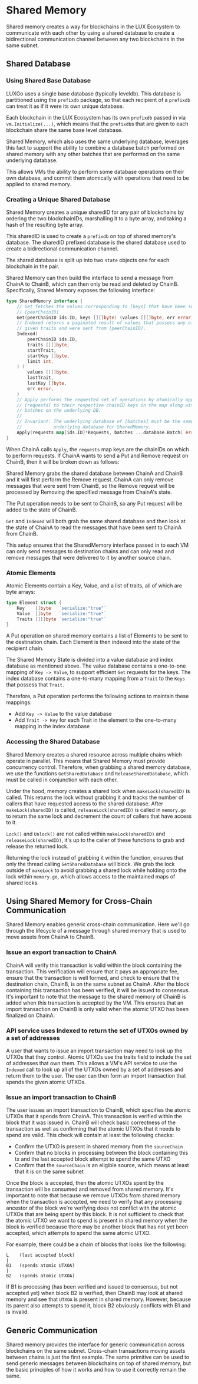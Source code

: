 # Shared Memory

Shared memory creates a way for blockchains in the LUX Ecosystem to communicate with each other by using a shared database to create a bidirectional communication channel between any two blockchains in the same subnet.

## Shared Database

### Using Shared Base Database

LUXGo uses a single base database (typically leveldb). This database is partitioned using the `prefixdb` package, so that each recipient of a `prefixdb` can treat it as if it were its own unique database.

Each blockchain in the LUX Ecosystem has its own `prefixdb` passed in via `vm.Initialize(...)`, which means that the `prefixdb`s that are given to each blockchain share the same base level database.

Shared Memory, which also uses the same underlying database, leverages this fact to support the ability to combine a database batch performed on shared memory with any other batches that are performed on the same underlying database.

This allows VMs the ability to perform some database operations on their own database, and commit them atomically with operations that need to be applied to shared memory.

### Creating a Unique Shared Database

Shared Memory creates a unique sharedID for any pair of blockchains by ordering the two blockchainIDs, marshalling it to a byte array, and taking a hash of the resulting byte array.

This sharedID is used to create a `prefixdb` on top of shared memory's database. The sharedID prefixed database is the shared database used to create a bidirectional communication channel.

The shared database is split up into two `state` objects one for each blockchain in the pair.

Shared Memory can then build the interface to send a message from ChainA to ChainB, which can then only be read and deleted by ChainB. Specifically, Shared Memory exposes the following interface:

```go
type SharedMemory interface {
    // Get fetches the values corresponding to [keys] that have been sent from
    // [peerChainID]
    Get(peerChainID ids.ID, keys [][]byte) (values [][]byte, err error)
    // Indexed returns a paginated result of values that possess any of the
    // given traits and were sent from [peerChainID].
    Indexed(
        peerChainID ids.ID,
        traits [][]byte,
        startTrait,
        startKey []byte,
        limit int,
    ) (
        values [][]byte,
        lastTrait,
        lastKey []byte,
        err error,
    )
    // Apply performs the requested set of operations by atomically applying
    // [requests] to their respective chainID keys in the map along with the
    // batches on the underlying DB.
    //
    // Invariant: The underlying database of [batches] must be the same as the
    //            underlying database for SharedMemory.
    Apply(requests map[ids.ID]*Requests, batches ...database.Batch) error
}
```

When ChainA calls `Apply`, the `requests` map keys are the chainIDs on which to perform requests. If ChainA wants to send a Put and Remove request on ChainB, then it will be broken down as follows:

Shared Memory grabs the shared database between ChainA and ChainB and it will first perform the Remove request. ChainA can only remove messages that were sent from ChainB, so the Remove request will be processed by Removing the specified message from ChainA's state.

The Put operation needs to be sent to ChainB, so any Put request will be added to the state of ChainB.

`Get` and `Indexed` will both grab the same shared database and then look at the state of ChainA to read the messages that have been sent to ChainA from ChainB.

This setup ensures that the SharedMemory interface passed in to each VM can only send messages to destination chains and can only read and remove messages that were delivered to it by another source chain.

### Atomic Elements

Atomic Elements contain a Key, Value, and a list of traits, all of which are byte arrays:

```go
type Element struct {
    Key    []byte   `serialize:"true"`
    Value  []byte   `serialize:"true"`
    Traits [][]byte `serialize:"true"`
}
```

A Put operation on shared memory contains a list of Elements to be sent to the destination chain. Each Element is then indexed into the state of the recipient chain.

The Shared Memory State is divided into a value database and index database as mentioned above. The value database contains a one-to-one mapping of `Key -> Value`, to support efficient `Get` requests for the keys. The index database contains a one-to-many mapping from a `Trait` to the `Keys` that possess that `Trait`.

Therefore, a Put operation performs the following actions to maintain these mappings:

- Add `Key -> Value` to the value database
- Add `Trait -> Key` for each Trait in the element to the one-to-many mapping in the index database

### Accessing the Shared Database

Shared Memory creates a shared resource across multiple chains which operate in parallel. This means that Shared Memory must provide concurrency control. Therefore, when grabbing a shared memory database, we use the functions `GetSharedDatabase` and `ReleaseSharedDatabase`, which must be called in conjunction with each other.

Under the hood, memory creates a shared lock when `makeLock(sharedID)` is called. This returns the lock without grabbing it and tracks the number of callers that have requested access to the shared database. After `makeLock(sharedID)` is called, `releaseLock(sharedID)` is called in `memory.go` to return the same lock and decrement the count of callers that have access to it.

`Lock()` and `Unlock()` are not called within `makeLock(sharedID)` and `releaseLock(sharedID)`, it's up to the caller of these functions to grab and release the returned lock.

Returning the lock instead of grabbing it within the function, ensures that only the thread calling `GetSharedDatabase` will block. We grab the lock outside of `makeLock` to avoid grabbing a shared lock while holding onto the lock within `memory.go`, which allows access to the maintained maps of shared locks.

## Using Shared Memory for Cross-Chain Communication

Shared Memory enables generic cross-chain communication. Here we'll go through the lifecycle of a message through shared memory that is used to move assets from ChainA to ChainB.

### Issue an export transaction to ChainA

ChainA will verify this transaction is valid within the block containing the transaction. This verification will ensure that it pays an appropriate fee, ensure that the transaction is well formed, and check to ensure that the destination chain, ChainB, is on the same subnet as ChainA. After the block containing this transaction has been verified, it will be issued to consensus. It's important to note that the message to the shared memory of ChainB is added when this transaction is accepted by the VM. This ensures that an import transaction on ChainB is only valid when the atomic UTXO has been finalized on ChainA.

### API service uses Indexed to return the set of UTXOs owned by a set of addresses

A user that wants to issue an import transaction may need to look up the UTXOs that they control. Atomic UTXOs use the traits field to include the set of addresses that own them. This allows a VM's API service to use the `Indexed` call to look up all of the UTXOs owned by a set of addresses and return them to the user. The user can then form an import transaction that spends the given atomic UTXOs.

### Issue an import transaction to ChainB

The user issues an import transaction to ChainB, which specifies the atomic UTXOs that it spends from ChainA. This transaction is verified within the block that it was issued in. ChainB will check basic correctness of the transaction as well as confirming that the atomic UTXOs that it needs to spend are valid. This check will contain at least the following checks:

- Confirm the UTXO is present in shared memory from the `sourceChain`
- Confirm that no blocks in processing between the block containing this tx and the last accepted block attempt to spend the same UTXO
- Confirm that the `sourceChain` is an eligible source, which means at least that it is on the same subnet

Once the block is accepted, then the atomic UTXOs spent by the transaction will be consumed and removed from shared memory. It's important to note that because we remove UTXOs from shared memory when the transaction is accepted, we need to verify that any processing ancestor of the block we're verifying does not conflict with the atomic UTXOs that are being spent by this block. It is not sufficient to check that the atomic UTXO we want to spend is present in shared memory when the block is verified because there may be another block that has not yet been accepted, which attempts to spend the same atomic UTXO.

For example, there could be a chain of blocks that looks like the following:

```text
L    (last accepted block)
|
B1   (spends atomic UTXOA)
|
B2   (spends atomic UTXOA)
```

If B1 is processing (has been verified and issued to consensus, but not accepted yet) when block B2 is verified, then ChainB may look at shared memory and see that `UTXOA` is present in shared memory. However, because its parent also attempts to spend it, block B2 obviously conflicts with B1 and is invalid.

## Generic Communication

Shared memory provides the interface for generic communication across blockchains on the same subnet. Cross-chain transactions moving assets between chains is just the first example. The same primitive can be used to send generic messages between blockchains on top of shared memory, but the basic principles of how it works and how to use it correctly remain the same.
